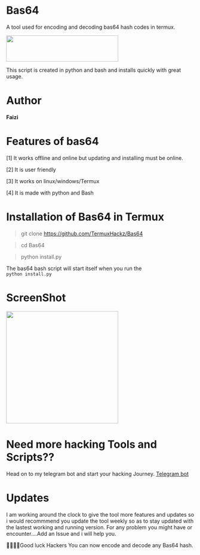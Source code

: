 # Bas64
A tool used for encoding and decoding bas64 hash codes in termux.

<img src="https://github.com/TermuxHackz/Bas64/blob/master/small.gif" width="300" height="70"/>

This script is created in python and bash and installs quickly with great usage.
# Author
**Faizi**

# Features of bas64
[1] It works offline and online but updating and installing must be online.

[2] It is user friendly 

[3] It works on linux/windows/Termux

[4] It is made with python and Bash


# Installation of Bas64 in Termux

> git clone https://github.com/TermuxHackz/Bas64

> cd Bas64

> python install.py

The bas64 bash script will start itself when you run the <code> python install.py
</code>

# ScreenShot
<img src="https://github.com/TermuxHackz/Bas64/blob/master/Bas64-image.png" width="300" height="300"/>

# Need more hacking Tools and Scripts??
Head on to my telegram bot and start your hacking Journey. <a href="https://t.me/Termux1_bot"> Telegram bot</a>

# Updates
I am working around the clock to give the tool more features and updates so i would recommmend you update the tool weekly so as to stay updated with the lastest working and running version.
For any problem you might have or encounter....Add an Issue and i will help you.

👊💥💥🔥Good luck Hackers
You can now encode and decode any Bas64 hash.

